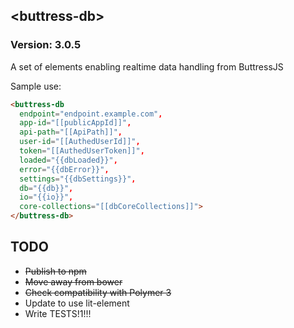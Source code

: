 ## &lt;buttress-db&gt;

### Version: 3.0.5

A set of elements enabling realtime data handling from ButtressJS

Sample use:

```html
<buttress-db
  endpoint="endpoint.example.com",
  app-id="[[publicAppId]]",
  api-path="[[ApiPath]]",
  user-id="[[AuthedUserId]]",
  token="[[AuthedUserToken]]",
  loaded="{{dbLoaded}}",
  error="{{dbError}}",
  settings="{{dbSettings}}",
  db="{{db}}",
  io="{{io}}",
  core-collections="[[dbCoreCollections]]">
</buttress-db>
```

## TODO
* ~~Publish to npm~~
* ~~Move away from bower~~
* ~~Check compatibility with Polymer 3~~
* Update to use lit-element
* Write TESTS!1!!!